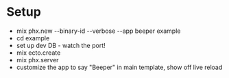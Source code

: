 # Setup

* mix phx.new --binary-id --verbose --app beeper example
* cd example
* set up dev DB - watch the port!
* mix ecto.create
* mix phx.server
* customize the app to say "Beeper" in main template, show off live reload
